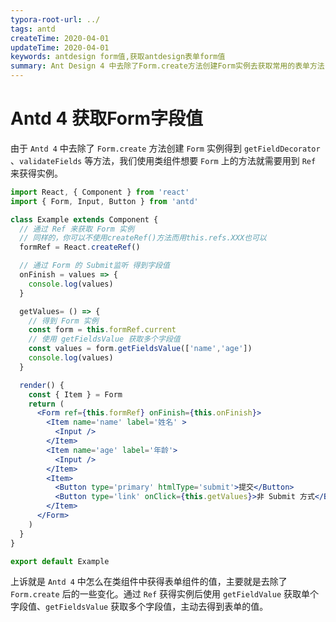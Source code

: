 ```yaml
---
typora-root-url: ../
tags: antd
createTime: 2020-04-01
updateTime: 2020-04-01
keywords: antdesign form值,获取antdesign表单form值
summary: Ant Design 4 中去除了Form.create方法创建Form实例去获取常用的表单方法，那么在类组件中应该如何去得到Form实例呢？。
---
```


# Antd 4 获取Form字段值

由于 `Antd 4` 中去除了 `Form.create` 方法创建 `Form` 实例得到 `getFieldDecorator` 、`validateFields` 等方法，我们使用类组件想要 `Form` 上的方法就需要用到 `Ref` 来获得实例。

```jsx
import React, { Component } from 'react'
import { Form, Input, Button } from 'antd'

class Example extends Component {
  // 通过 Ref 来获取 Form 实例
  // 同样的，你可以不使用createRef()方法而用this.refs.XXX也可以
  formRef = React.createRef()

  // 通过 Form 的 Submit监听 得到字段值
  onFinish = values => {
    console.log(values)
  }

  getValues= () => {
    // 得到 Form 实例
    const form = this.formRef.current
    // 使用 getFieldsValue 获取多个字段值
    const values = form.getFieldsValue(['name','age'])
    console.log(values)
  }

  render() {
    const { Item } = Form
    return (
      <Form ref={this.formRef} onFinish={this.onFinish}>
        <Item name='name' label='姓名' >
          <Input />
        </Item>
        <Item name='age' label='年龄'>
          <Input />
        </Item>
        <Item>
          <Button type='primary' htmlType='submit'>提交</Button>
          <Button type='link' onClick={this.getValues}>非 Submit 方式</Button>
        </Item>
      </Form>
    )
  }
}

export default Example
```

上诉就是 `Antd 4` 中怎么在类组件中获得表单组件的值，主要就是去除了 `Form.create` 后的一些变化。通过 `Ref` 获得实例后使用 `getFieldValue` 获取单个字段值、`getFieldsValue` 获取多个字段值，主动去得到表单的值。

